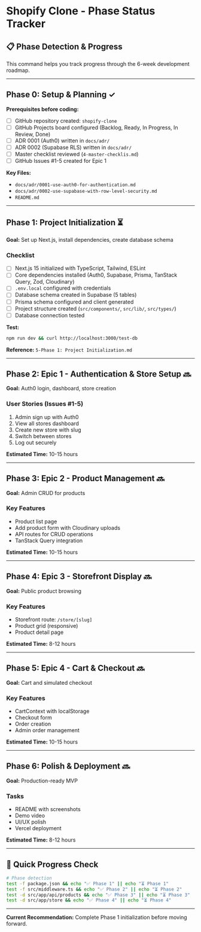 # Shopify Clone - Phase Status Tracker

## 📋 **Phase Detection & Progress**

This command helps you track progress through the 6-week development roadmap.

---

## **Phase 0: Setup & Planning** ✓

**Prerequisites before coding:**
- [ ] GitHub repository created: `shopify-clone`
- [ ] GitHub Projects board configured (Backlog, Ready, In Progress, In Review, Done)
- [ ] ADR 0001 (Auth0) written in `docs/adr/`
- [ ] ADR 0002 (Supabase RLS) written in `docs/adr/`
- [ ] Master checklist reviewed (`4-master-checklis.md`)
- [ ] GitHub Issues #1-5 created for Epic 1

**Key Files:**
- `docs/adr/0001-use-auth0-for-authentication.md`
- `docs/adr/0002-use-supabase-with-row-level-security.md`
- `README.md`

---

## **Phase 1: Project Initialization** ⏳

**Goal:** Set up Next.js, install dependencies, create database schema

### Checklist
- [ ] Next.js 15 initialized with TypeScript, Tailwind, ESLint
- [ ] Core dependencies installed (Auth0, Supabase, Prisma, TanStack Query, Zod, Cloudinary)
- [ ] `.env.local` configured with credentials
- [ ] Database schema created in Supabase (5 tables)
- [ ] Prisma schema configured and client generated
- [ ] Project structure created (`src/components/`, `src/lib/`, `src/types/`)
- [ ] Database connection tested

**Test:**
```bash
npm run dev && curl http://localhost:3000/test-db
```

**Reference:** `5-Phase 1: Project Initialization.md`

---

## **Phase 2: Epic 1 - Authentication & Store Setup** 🔜

**Goal:** Auth0 login, dashboard, store creation

### User Stories (Issues #1-5)
1. Admin sign up with Auth0
2. View all stores dashboard
3. Create new store with slug
4. Switch between stores
5. Log out securely

**Estimated Time:** 10-15 hours

---

## **Phase 3: Epic 2 - Product Management** 🔜

**Goal:** Admin CRUD for products

### Key Features
- Product list page
- Add product form with Cloudinary uploads
- API routes for CRUD operations
- TanStack Query integration

**Estimated Time:** 10-15 hours

---

## **Phase 4: Epic 3 - Storefront Display** 🔜

**Goal:** Public product browsing

### Key Features
- Storefront route: `/store/[slug]`
- Product grid (responsive)
- Product detail page

**Estimated Time:** 8-12 hours

---

## **Phase 5: Epic 4 - Cart & Checkout** 🔜

**Goal:** Cart and simulated checkout

### Key Features
- CartContext with localStorage
- Checkout form
- Order creation
- Admin order management

**Estimated Time:** 10-15 hours

---

## **Phase 6: Polish & Deployment** 🔜

**Goal:** Production-ready MVP

### Tasks
- README with screenshots
- Demo video
- UI/UX polish
- Vercel deployment

**Estimated Time:** 8-12 hours

---

## 🎯 **Quick Progress Check**

```bash
# Phase detection
test -f package.json && echo "✅ Phase 1" || echo "⏳ Phase 1"
test -f src/middleware.ts && echo "✅ Phase 2" || echo "⏳ Phase 2"
test -d src/app/api/products && echo "✅ Phase 3" || echo "⏳ Phase 3"
test -d src/app/store && echo "✅ Phase 4" || echo "⏳ Phase 4"
```

---

**Current Recommendation:** Complete Phase 1 initialization before moving forward.